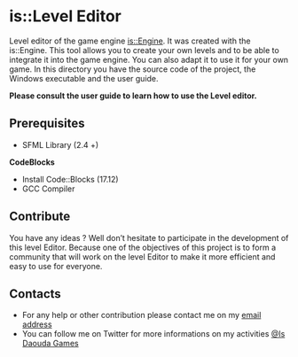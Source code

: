 # is::Level Editor

Level editor of the game engine [is::Engine](https://github.com/Is-Daouda/is-Engine). It was created with the is::Engine. This tool allows you to create your own levels and to be able to integrate it into the game engine. You can also adapt it to use it for your own game.
In this directory you have the source code of the project, the Windows executable and the user guide.

**Please consult the user guide to learn how to use the Level editor.**

## Prerequisites
- SFML Library (2.4 +)

**CodeBlocks**
- Install Code::Blocks (17.12)
- GCC Compiler

## Contribute
You have any ideas ? Well don’t hesitate to participate in the development of this level Editor. Because one of the objectives of this project is to form a community that will work on the level Editor to make it more efficient and easy to use for everyone.

## Contacts
  * For any help or other contribution please contact me on my [email address](mailto:isdaouda.n@gmail.com)
  * You can follow me on Twitter for more informations on my activities [@Is Daouda Games](https://twitter.com/IsDaouda_Games)